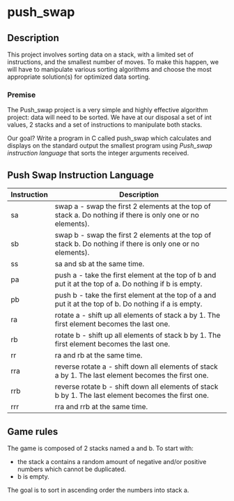 # push_swap
## Description
This project involves sorting data on a stack, with a limited set of instructions, and the smallest number of moves.
To make this happen, we will have to manipulate various sorting algorithms and choose the most appropriate solution(s) for optimized data sorting.

### Premise
The Push_swap project is a very simple and highly effective algorithm project: data will need to be sorted. We have at our disposal a set of int values, 2 stacks and a set of instructions to manipulate both stacks.

Our goal? Write a program in C called push_swap which calculates and displays on the standard output the smallest program using *Push_swap instruction language* that sorts the integer arguments received.

## Push Swap Instruction Language
| Instruction | Description |
| ----------- | ----------- |
| sa | swap a - swap the first 2 elements at the top of stack a. Do nothing if there is only one or no elements). |
| sb | swap b - swap the first 2 elements at the top of stack b. Do nothing if there is only one or no elements). |
| ss | sa and sb at the same time. |
| pa | push a - take the first element at the top of b and put it at the top of a. Do nothing if b is empty. |
| pb | push b - take the first element at the top of a and put it at the top of b. Do nothing if a is empty. |
| ra | rotate a - shift up all elements of stack a by 1. The first element becomes the last one. |
| rb | rotate b - shift up all elements of stack b by 1. The first element becomes the last one. |
| rr | ra and rb at the same time. |
| rra | reverse rotate a - shift down all elements of stack a by 1. The last element becomes the first one. |
| rrb | reverse rotate b - shift down all elements of stack b by 1. The last element becomes the first one. |
| rrr | rra and rrb at the same time. |

## Game rules
The game is composed of 2 stacks named a and b.
To start with:
 - the stack a contains a random amount of negative and/or positive numbers
   which cannot be duplicated.
 - b is empty.

The goal is to sort in ascending order the numbers into stack a.

